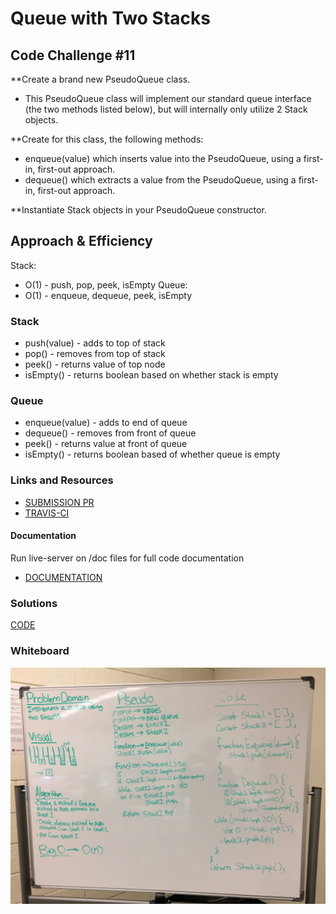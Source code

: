 # Queue with Two Stacks

## Code Challenge #11

**Create a brand new PseudoQueue class.
- This PseudoQueue class will implement our standard queue interface (the two methods listed below), but will internally only utilize 2 Stack objects. 

**Create for this class, the following methods:
- enqueue(value) which inserts value into the PseudoQueue, using a first-in, first-out approach.
- dequeue() which extracts a value from the PseudoQueue, using a first-in, first-out approach.

**Instantiate Stack objects in your PseudoQueue constructor.

## Approach & Efficiency

Stack: 
  * O(1) - push, pop, peek, isEmpty
Queue: 
  * O(1) - enqueue, dequeue, peek, isEmpty

### Stack
* push(value) - adds to top of stack
* pop() - removes from top of stack
* peek() - returns value of top node
* isEmpty() - returns boolean based on whether stack is empty

### Queue
* enqueue(value) - adds to end of queue
* dequeue() - removes from front of queue
* peek() - returns value at front of queue
* isEmpty() - returns boolean based of whether queue is empty

### Links and Resources
* [SUBMISSION PR](https://github.com/LindsayPeltier-401-advanced-javascript/data-structures-and-algorithms-401/pull/22)
* [TRAVIS-CI]()

#### Documentation
Run live-server on /doc files for full code documentation
* [DOCUMENTATION](/Users/lpeltier/DevStation/devstation/401/data-structures-and-algorithms-401/docs/stacksAndQueues_queueWithStacks_queue-with-stacks.js.html)

### Solutions

[CODE](./queue-with-stacks.js)

### Whiteboard

![whiteboard](../../../assets/queue2stacks.JPG)